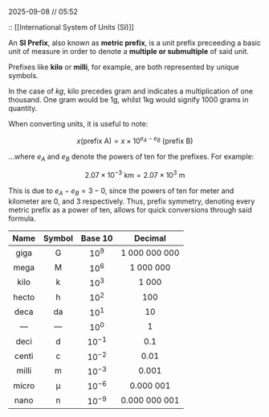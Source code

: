 2025-09-08 // 05:52

:: [[International System of Units (SI)]]

An **SI Prefix**, also known as **metric prefix**, is a unit prefix preceeding a basic unit of measure in order to denote a **multiple or submultiple** of said unit. 

Prefixes like **kilo** or **milli**, for example, are both represented by unique symbols. 

In the case of $kg$, kilo precedes gram and indicates a multiplication of one thousand. One gram would be 1g, whilst 1kg would signify 1000 grams in quantity.

When converting units, it is useful to note:

$$
x(\text{prefix A}) = x \times 10^{e_{A} - e_{B}} \text{ (prefix B)}
$$

...where $e_{A}$ and $e_{B}$ denote the powers of ten for the prefixes. For example:

$$
2.07 \times 10^{-3}\text{ km}=2.07\times 10^{3}\text{ m}
$$

This is due to $e_{A}-e_{B}=3-0$, since the powers of ten for meter and kilometer are 0, and 3 respectively. Thus, prefix symmetry, denoting every metric prefix as a power of ten, allows for quick conversions through said formula.

| Name  | Symbol |  Base 10  |    Decimal    |
| :---: | :----: | :-------: | :-----------: |
| giga  |   G    | $10^{9}$  | 1 000 000 000 |
| mega  |   M    | $10^{6}$  |   1 000 000   |
| kilo  |   k    | $10^{3}$  |     1 000     |
| hecto |   h    | $10^{2}$  |      100      |
| deca  |   da   | $10^{1}$  |      10       |
|   —   |   —    | $10^{0}$  |       1       |
| deci  |   d    | $10^{-1}$ |      0.1      |
| centi |   c    | $10^{-2}$ |     0.01      |
| milli |   m    | $10^{-3}$ |     0.001     |
| micro |   µ    | $10^{-6}$ |   0.000 001   |
| nano  |   n    | $10^{-9}$ | 0.000 000 001 |

